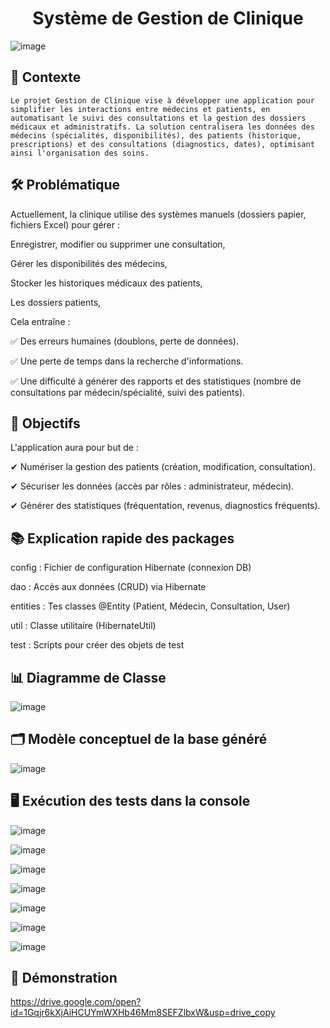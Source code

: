 
<h1 align="center"> Système de Gestion de Clinique </h1>

![image](https://github.com/user-attachments/assets/e5e93118-bee7-481d-9dab-b8ae51371473)


## 📌 Contexte

    Le projet Gestion de Clinique vise à développer une application pour simplifier les interactions entre médecins et patients, en automatisant le suivi des consultations et la gestion des dossiers médicaux et administratifs. La solution centralisera les données des médecins (spécialités, disponibilités), des patients (historique, prescriptions) et des consultations (diagnostics, dates), optimisant ainsi l'organisation des soins.

## 🛠️ Problématique
   Actuellement, la clinique utilise des systèmes manuels (dossiers papier, fichiers Excel) pour gérer :

Enregistrer, modifier ou supprimer une consultation,

Gérer les disponibilités des médecins, 

Stocker les historiques médicaux des patients, 

Les dossiers patients,

  Cela entraîne :

✅ Des erreurs humaines (doublons, perte de données).

✅ Une perte de temps dans la recherche d'informations.

✅ Une difficulté à générer des rapports et des statistiques (nombre de consultations par médecin/spécialité, suivi des patients).


## 🎯 Objectifs

  L'application aura pour but de :

✔ Numériser la gestion des patients (création, modification, consultation).

✔ Sécuriser les données (accès par rôles : administrateur, médecin).

✔ Générer des statistiques (fréquentation, revenus, diagnostics fréquents).

## 📚 Explication rapide des packages

config : Fichier de configuration Hibernate (connexion DB)

dao : Accès aux données (CRUD) via Hibernate

entities : Tes classes @Entity (Patient, Médecin, Consultation, User)

util : Classe utilitaire (HibernateUtil)

test : Scripts pour créer des objets de test


## 📊 Diagramme de Classe

![image](https://github.com/user-attachments/assets/0883da4c-258b-44cf-be2b-130fea7eff8c)


## 🗂️ Modèle conceptuel de la base généré

![image](https://github.com/user-attachments/assets/126d87f9-2869-457e-9e4d-27c0f7718aa3)


## 🖥️ Exécution des tests dans la console

![image](https://github.com/user-attachments/assets/25a0a4c0-08bb-4c9d-9aac-7acfd72ac7a1)


![image](https://github.com/user-attachments/assets/14abad52-8859-42ca-b6b1-3440458f53de)


![image](https://github.com/user-attachments/assets/62a105cd-cfa0-4254-867f-bc822f52d9f7)


![image](https://github.com/user-attachments/assets/84f5dbb6-19f8-4847-af30-f27a959eea63)


![image](https://github.com/user-attachments/assets/026323ca-6dcd-4d44-91c4-4d4430f11a57)


![image](https://github.com/user-attachments/assets/3c6fc168-5306-481c-9268-7d9dda7deff5)


![image](https://github.com/user-attachments/assets/67a1eade-8607-4034-b641-f2eb1d88e0fd)


## 🎥 Démonstration

https://drive.google.com/open?id=1Gqjr6kXjAiHCUYmWXHb46Mm8SEFZlbxW&usp=drive_copy

